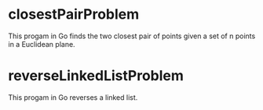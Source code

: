 # closestPairProblem
This progam in Go finds the two closest pair of points given a set of n points in a Euclidean plane.

# reverseLinkedListProblem
This progam in Go reverses a linked list.
